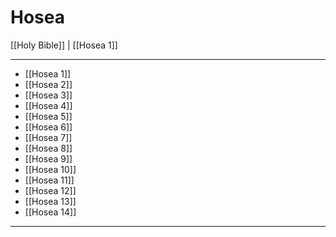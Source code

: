# Hosea

[[Holy Bible]] | [[Hosea 1]]

---

- [[Hosea 1]]
- [[Hosea 2]]
- [[Hosea 3]]
- [[Hosea 4]]
- [[Hosea 5]]
- [[Hosea 6]]
- [[Hosea 7]]
- [[Hosea 8]]
- [[Hosea 9]]
- [[Hosea 10]]
- [[Hosea 11]]
- [[Hosea 12]]
- [[Hosea 13]]
- [[Hosea 14]]

---

